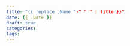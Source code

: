```yaml
---
title: "{{ replace .Name "-" " " | title }}"
date: {{ .Date }}
draft: true
categories:
tags:
---
```


